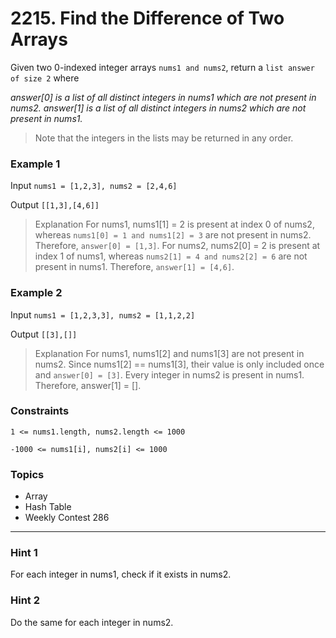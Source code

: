 # 2215. Find the Difference of Two Arrays

Given two 0-indexed integer arrays `nums1 and nums2`, return a `list answer of size 2` where

*answer[0] is a list of all distinct integers in nums1 which are not present in nums2.*
*answer[1] is a list of all distinct integers in nums2 which are not present in nums1.*

> Note that the integers in the lists may be returned in any order.

 
### Example 1

Input `nums1 = [1,2,3], nums2 = [2,4,6]`

Output `[[1,3],[4,6]]`

> Explanation
For nums1, nums1[1] = 2 is present at index 0 of nums2, whereas `nums1[0] = 1 and nums1[2] = 3` are not present in nums2. Therefore, `answer[0] = [1,3]`.
For nums2, nums2[0] = 2 is present at index 1 of nums1, whereas `nums2[1] = 4 and nums2[2] = 6` are not present in nums1. Therefore, `answer[1] = [4,6]`.


### Example 2

Input `nums1 = [1,2,3,3], nums2 = [1,1,2,2]`

Output `[[3],[]]`

> Explanation
For nums1, nums1[2] and nums1[3] are not present in nums2. Since nums1[2] == nums1[3], their value is only included once and `answer[0] = [3]`.
Every integer in nums2 is present in nums1. Therefore, answer[1] = [].
 

### Constraints

`1 <= nums1.length, nums2.length <= 1000`

`-1000 <= nums1[i], nums2[i] <= 1000`


### Topics
- Array
- Hash Table
- Weekly Contest 286

---

### Hint 1
For each integer in nums1, check if it exists in nums2.

### Hint 2
Do the same for each integer in nums2.